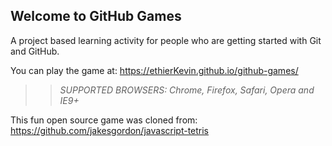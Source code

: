 ## Welcome to GitHub Games

A project based learning activity for people who are getting started with Git and GitHub.

You can play the game at: https://ethierKevin.github.io/github-games/

>> _*SUPPORTED BROWSERS*: Chrome, Firefox, Safari, Opera and IE9+_

This fun open source game was cloned from: https://github.com/jakesgordon/javascript-tetris














